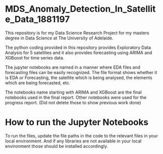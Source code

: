 # MDS_Anomaly_Detection_In_Satellite_Data_1881197

This repository is for my Data Science Research Project for my masters degree in Data Science at The University of Adelaide.

The python coding provided in this repository provides Exploratory Data Analysis for 5 satellites and it also provides forecasting using ARIMA and XGBoost for time series data.

The jupyter notebooks are named in a manner where EDA files and forecasting files can be easily recognized. The file format shows whether it is EDA or Forecasting, the satellite which is being analysed, the elements which are being forecasted, etc.

The notebooks name starting with ARIMA and XGBoost are the final notebooks used in the final report. Other notebooks were used for the progress report. (Did not delete those to show previous work done)

# How to run the Jupyter Notebooks
To run the files, update the file paths in the code to the relevant files in your local environment. And if any libraries are not available in your local environment those should be installed accordingly.
